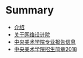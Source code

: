 # Summary

* [介绍](README.md)
* [关于网络设计院](chapter1.md)
* [中央美术学院专业报告信息](zhong-yang-mei-zhu-xue-yuan-zhuan-ye-bao-gao-xin-xi.md)
* [中央美术学院招生简章2018](zhong-yang-mei-zhu-xue-yuan-zhao-sheng-jian-zhang-2018.md)

